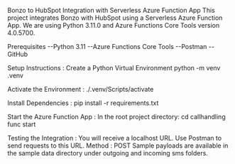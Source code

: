 Bonzo to HubSpot Integration with Serverless Azure Function App
This project integrates Bonzo with HubSpot using a Serverless Azure Function App. We are using Python 3.11.0 and Azure Functions Core Tools version 4.0.5700.

Prerequisites
--Python 3.11
--Azure Functions Core Tools
--Postman
--GitHub

Setup Instructions :
Create a Python Virtual Environment
python -m venv .venv

Activate the Environment : 
./.venv/Scripts/activate

Install Dependencies : 
pip install -r requirements.txt

Start the Azure Function App : 
In the root project directory:
cd callhandling
func start

Testing the Integration :
You will receive a localhost URL.
Use Postman to send requests to this URL.
Method : POST
Sample payloads are available in the sample data directory under outgoing and incoming sms folders.